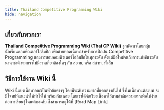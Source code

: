 ```yaml
---
title: Thailand Competitive Programming Wiki
hide: navigation
---
```


## เกี่ยวกับพวกเรา

**Thailand Competitive Programming Wiki (Thai CP Wiki)** ถูกพัฒนาโดยกลุ่มนักเรียนคอมพิวเตอร์โอลิมปิก เพื่อถ่ายทอดเนื้อหาสำหรับการฝึกฝน Competitive Programming และการสอบคอมพิวเตอร์โอลิมปิกในทุกระดับ ตั้งแต่มือใหม่จนถึงการแข่งขันระดับนานาชาติ พวกเราไม่มีส่วนเกี่ยวข้องใดๆ กับ สอวน. หรือ สสวท. ทั้งสิ้น

## วิธีการใช้งาน Wiki นี้

Wiki นี้แบ่งเนื้อหาออกเป็นหัวข้อต่างๆ โดยมีระดับความยากที่แตกต่างกันไป ซึ่งในเนื้อหาแต่ละบท จะมีโจทย์ที่แนะนำให้ทำไว้ให้ พร้อมกับเฉลย โดยเราได้จัดเรียงเนื้อหาไว้ตามลำดับความยากเพื่อให้ง่ายต่อการเรียนรู้ในแต่ละระดับ ซึ่งสามารถดูได้ที่ [Road Map Link]
